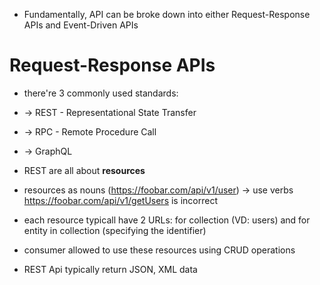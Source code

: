 
* Fundamentally, API can be broke down into either Request-Response APIs and Event-Driven APIs

# Request-Response APIs
* there're 3 commonly used standards:
* -> REST - Representational State Transfer
* -> RPC - Remote Procedure Call
* -> GraphQL

* REST are all about **resources**
* resources as nouns (https://foobar.com/api/v1/user) -> use verbs https://foobar.com/api/v1/getUsers is incorrect
* each resource typicall have 2 URLs: for collection (VD: users) and for entity in collection (specifying the identifier)
* consumer allowed to use these resources using CRUD operations
* REST Api typically return JSON, XML data